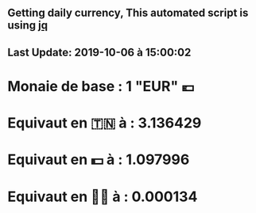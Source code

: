 ## Getting daily currency, This automated script is using [jq](https://stedolan.github.io/jq/)
## Last Update:  2019-10-06 à 15:00:02
 # Monaie de base : 1 "EUR" 💶 
 # Equivaut en 🇹🇳 à :  3.136429 
 # Equivaut en 💵 à : 1.097996
 # Equivaut en 🐱‍💻 à :  0.000134
